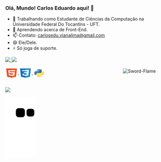 ### Olá, Mundo! Carlos Eduardo aqui! 👋

- 🔭 Trabalhando como Estudante de Ciências da Computação na Universidade Federal Do Tocantins - UFT.
- 🌱 Aprendendo acerca de Front-End.
- 📫 Contato: carlosedu.vianalima@gmail.com
- 😄 Ele/Dele.
- ⚡ Só joga de suporte.

<div>
  <a href="https://github.com/CarlosEduViLi">
  <img height="180em" src="https://github-readme-stats.vercel.app/api?username=CarlosEduViLi&show_icons=true&theme=dark&include_all_commits=true&count_private=true"/>
  <img height="130em" src="https://github-readme-stats.vercel.app/api/top-langs/?username=CarlosEduViLi&layout=compact&langs_count=7&theme=dark"/>
</div>

<div style="display: inline_block"><br>
  <img align="center" alt="Carlos-HTML" height="30" width="40" src="https://raw.githubusercontent.com/devicons/devicon/master/icons/html5/html5-original.svg">
  <img align="center" alt="Carlos-CSS" height="30" width="40" src="https://raw.githubusercontent.com/devicons/devicon/master/icons/css3/css3-original.svg">
  <img align="center" alt="Carlos-Python" height="30" width="40" src="https://raw.githubusercontent.com/devicons/devicon/master/icons/python/python-original.svg">
  <img align="right" alt="Sword-Flame" height="130" width="130" src="https://media.discordapp.net/attachments/769155757223837729/877260941429985300/ddh4slr-82c38d93-e1a3-4414-9128-d8613670dc97.gif">
</div>

  ##
<div> 
  <a href="https://www.instagram.com/carlos_eduardo_ax400/" target="_blank"><img src="https://img.shields.io/badge/-Instagram-%23E4405F?style=for-the-badge&logo=instagram&logoColor=white" target="_blank"></a>
  
  ![Snake animation](https://github.com/CarlosEduViLi/CarlosEduViLi/blob/output/github-contribution-grid-snake.svg)
 
</div>
